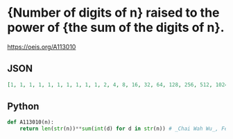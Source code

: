 # \{Number of digits of n\} raised to the power of \{the sum of the digits of n\}\.
https://oeis.org/A113010
## JSON
```JSON
[1, 1, 1, 1, 1, 1, 1, 1, 1, 1, 2, 4, 8, 16, 32, 64, 128, 256, 512, 1024, 4, 8, 16, 32, 64, 128, 256, 512, 1024, 2048, 8, 16, 32, 64, 128, 256, 512, 1024, 2048, 4096, 16, 32, 64, 128, 256, 512, 1024, 2048, 4096, 8192, 32, 64, 128, 256, 512, 1024, 2048, 4096, 8192]
```
## Python
```Python
def A113010(n):
    return len(str(n))**sum(int(d) for d in str(n)) # _Chai Wah Wu_, Feb 28 2019
```
